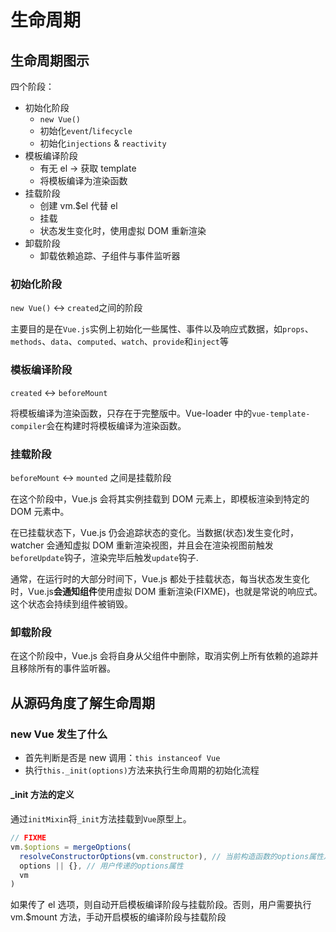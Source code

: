 # 生命周期

## 生命周期图示

四个阶段：

- 初始化阶段
  - `new Vue()`
  - 初始化`event`/`lifecycle`
  - 初始化`injections` & `reactivity`
- 模板编译阶段
  - 有无 el -> 获取 template
  - 将模板编译为渲染函数
- 挂载阶段
  - 创建 vm.$el 代替 el
  - 挂载
  - 状态发生变化时，使用虚拟 DOM 重新渲染
- 卸载阶段
  - 卸载依赖追踪、子组件与事件监听器

### 初始化阶段

`new Vue()` <-> `created`之间的阶段

主要目的是在`Vue.js`实例上初始化一些属性、事件以及响应式数据，如`props`、`methods`、`data`、`computed`、`watch`、`provide`和`inject`等

### 模板编译阶段

`created` <-> `beforeMount`

将模板编译为渲染函数，只存在于完整版中。Vue-loader 中的`vue-template-compiler`会在构建时将模板编译为渲染函数。

### 挂载阶段

`beforeMount` <-> `mounted` 之间是挂载阶段

在这个阶段中，Vue.js 会将其实例挂载到 DOM 元素上，即模板渲染到特定的 DOM 元素中。

在已挂载状态下，Vue.js 仍会追踪状态的变化。当数据(状态)发生变化时，watcher 会通知虚拟 DOM 重新渲染视图，并且会在渲染视图前触发`beforeUpdate`钩子，渲染完毕后触发`update`钩子.

通常，在运行时的大部分时间下，Vue.js 都处于挂载状态，每当状态发生变化时，Vue.js**会通知组件**使用虚拟 DOM 重新渲染(FIXME)，也就是常说的响应式。这个状态会持续到组件被销毁。

### 卸载阶段

在这个阶段中，Vue.js 会将自身从父组件中删除，取消实例上所有依赖的追踪并且移除所有的事件监听器。

## 从源码角度了解生命周期

### new Vue 发生了什么

- 首先判断是否是 new 调用：`this instanceof Vue`
- 执行`this._init(options)`方法来执行生命周期的初始化流程

#### \_init 方法的定义

通过`initMixin`将`_init`方法挂载到`Vue`原型上。

```js
// FIXME
vm.$options = mergeOptions(
  resolveConstructorOptions(vm.constructor), // 当前构造函数的options属性及其父级实例构造函数的options属性
  options || {}, // 用户传递的options属性
  vm
)
```

如果传了 el 选项，则自动开启模板编译阶段与挂载阶段。否则，用户需要执行 vm.$mount 方法，手动开启模板的编译阶段与挂载阶段

